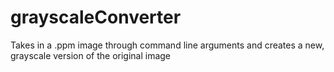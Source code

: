 # grayscaleConverter
Takes in a .ppm image through command line arguments and creates a new, grayscale version of the original image
